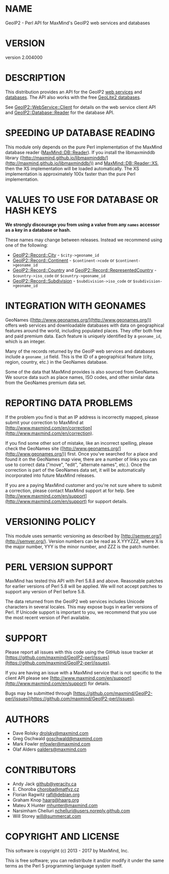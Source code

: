 # NAME

GeoIP2 - Perl API for MaxMind's GeoIP2 web services and databases

# VERSION

version 2.004000

# DESCRIPTION

This distribution provides an API for the GeoIP2
[web services](http://dev.maxmind.com/geoip/geoip2/web-services) and
[databases](http://dev.maxmind.com/geoip/geoip2/downloadable). The API also
works with the free
[GeoLite2 databases](http://dev.maxmind.com/geoip/geoip2/geolite2/).

See [GeoIP2::WebService::Client](https://metacpan.org/pod/GeoIP2::WebService::Client) for details on the web service client API
and [GeoIP2::Database::Reader](https://metacpan.org/pod/GeoIP2::Database::Reader) for the database API.

# SPEEDING UP DATABASE READING

This module only depends on the pure Perl implementation of the MaxMind
database reader ([MaxMind::DB::Reader](https://metacpan.org/pod/MaxMind::DB::Reader)). If you install the libmaxminddb
library ([http://maxmind.github.io/libmaxminddb/](http://maxmind.github.io/libmaxminddb/)) and
[MaxMind::DB::Reader::XS](https://metacpan.org/pod/MaxMind::DB::Reader::XS), then the XS implementation will be loaded
automatically. The XS implementation is approximately 100x faster than the
pure Perl implementation.

# VALUES TO USE FOR DATABASE OR HASH KEYS

**We strongly discourage you from using a value from any `names` accessor as
a key in a database or hash.**

These names may change between releases. Instead we recommend using one of the
following:

- [GeoIP2::Record::City](https://metacpan.org/pod/GeoIP2::Record::City) - `$city->geoname_id`
- [GeoIP2::Record::Continent](https://metacpan.org/pod/GeoIP2::Record::Continent) - `$continent->code` or `$continent->geoname_id`
- [GeoIP2::Record::Country](https://metacpan.org/pod/GeoIP2::Record::Country) and [GeoIP2::Record::RepresentedCountry](https://metacpan.org/pod/GeoIP2::Record::RepresentedCountry) - `$country->iso_code` or `$country->geoname_id`
- [GeoIP2::Record::Subdivision](https://metacpan.org/pod/GeoIP2::Record::Subdivision) - `$subdivision->iso_code` or `$subdivision->geoname_id`

# INTEGRATION WITH GEONAMES

GeoNames ([http://www.geonames.org/](http://www.geonames.org/)) offers web services and downloadable
databases with data on geographical features around the world, including
populated places. They offer both free and paid premium data. Each feature is
uniquely identified by a `geoname_id`, which is an integer.

Many of the records returned by the GeoIP web services and databases include a
`geoname_id` field. This is the ID of a geographical feature (city, region,
country, etc.) in the GeoNames database.

Some of the data that MaxMind provides is also sourced from GeoNames. We
source data such as place names, ISO codes, and other similar data from the
GeoNames premium data set.

# REPORTING DATA PROBLEMS

If the problem you find is that an IP address is incorrectly mapped, please
submit your correction to MaxMind at [http://www.maxmind.com/en/correction](http://www.maxmind.com/en/correction).

If you find some other sort of mistake, like an incorrect spelling, please
check the GeoNames site ([http://www.geonames.org/](http://www.geonames.org/)) first. Once you've searched
for a place and found it on the GeoNames map view, there are a number of links
you can use to correct data ("move", "edit", "alternate names", etc.). Once
the correction is part of the GeoNames data set, it will be automatically
incorporated into future MaxMind releases.

If you are a paying MaxMind customer and you're not sure where to submit a
correction, please contact MaxMind support at for help. See
[http://www.maxmind.com/en/support](http://www.maxmind.com/en/support) for support details.

# VERSIONING POLICY

This module uses semantic versioning as described by
[http://semver.org/](http://semver.org/). Version numbers can be read as X.YYYZZZ, where X is the
major number, YYY is the minor number, and ZZZ is the patch number.

# PERL VERSION SUPPORT

MaxMind has tested this API with Perl 5.8.8 and above. Reasonable patches for
earlier versions of Perl 5.8 will be applied. We will not accept patches to
support any version of Perl before 5.8.

The data returned from the GeoIP2 web services includes Unicode characters in
several locales. This may expose bugs in earlier versions of Perl. If Unicode
support is important to you, we recommend that you use the most recent version
of Perl available.

# SUPPORT

Please report all issues with this code using the GitHub issue tracker at
[https://github.com/maxmind/GeoIP2-perl/issues](https://github.com/maxmind/GeoIP2-perl/issues).

If you are having an issue with a MaxMind service that is not specific to the
client API please see [http://www.maxmind.com/en/support](http://www.maxmind.com/en/support) for details.

Bugs may be submitted through [https://github.com/maxmind/GeoIP2-perl/issues](https://github.com/maxmind/GeoIP2-perl/issues).

# AUTHORS

- Dave Rolsky <drolsky@maxmind.com>
- Greg Oschwald <goschwald@maxmind.com>
- Mark Fowler <mfowler@maxmind.com>
- Olaf Alders <oalders@maxmind.com>

# CONTRIBUTORS

- Andy Jack <github@veracity.ca>
- E. Choroba <choroba@matfyz.cz>
- Florian Ragwitz <rafl@debian.org>
- Graham Knop <haarg@haarg.org>
- Mateu X Hunter <mhunter@maxmind.com>
- Narsimham Chelluri <nchelluri@users.noreply.github.com>
- Will Storey <will@summercat.com>

# COPYRIGHT AND LICENSE

This software is copyright (c) 2013 - 2017 by MaxMind, Inc.

This is free software; you can redistribute it and/or modify it under
the same terms as the Perl 5 programming language system itself.
